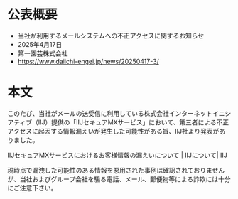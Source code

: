 # 公表概要
- 当社が利用するメールシステムへの不正アクセスに関するお知らせ
- 2025年4月17日
- 第一園芸株式会社
- https://www.daiichi-engei.jp/news/20250417-3/

# 本文
このたび、当社がメールの送受信に利用している株式会社インターネットイニシアティブ（IIJ）提供の「IIJセキュアMXサービス」において、第三者による不正アクセスに起因する情報漏えいが発生した可能性がある旨、IIJ社より発表がありました。

IIJセキュアMXサービスにおけるお客様情報の漏えいについて | IIJについて| IIJ

現時点で漏洩した可能性のある情報を悪用された事例は確認されておりませんが、当社およびグループ会社を騙る電話、メール、郵便物等による詐欺には十分にご注意下さい。
